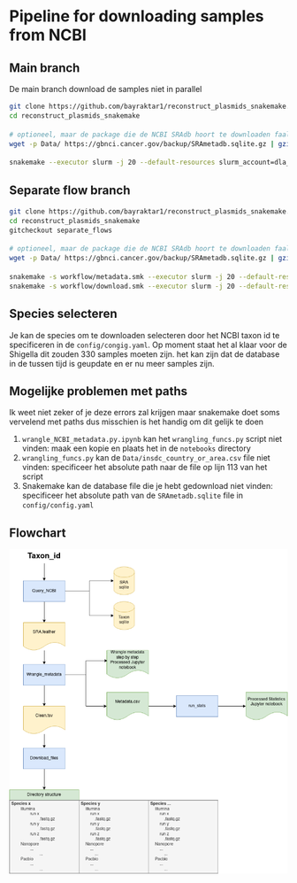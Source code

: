 # Pipeline for downloading samples from NCBI

## Main branch
De main branch download de samples niet in parallel
```bash
git clone https://github.com/bayraktar1/reconstruct_plasmids_snakemake.git
cd reconstruct_plasmids_snakemake

# optioneel, maar de package die de NCBI SRAdb hoort te downloaden faalt vaak dus dit is consistenter
wget -p Data/ https://gbnci.cancer.gov/backup/SRAmetadb.sqlite.gz | gzip -d SRAmetadb.sqlite.gz

snakemake --executor slurm -j 20 --default-resources slurm_account=dla_mm slurm_partition=cpu --use-conda --conda-frontend mamba --latency-wait 60 --printshellcmds
```


## Separate flow branch
```bash
git clone https://github.com/bayraktar1/reconstruct_plasmids_snakemake.git
cd reconstruct_plasmids_snakemake
gitcheckout separate_flows

# optioneel, maar de package die de NCBI SRAdb hoort te downloaden faalt vaak dus dit is consistenter
wget -p Data/ https://gbnci.cancer.gov/backup/SRAmetadb.sqlite.gz | gzip -d SRAmetadb.sqlite.gz

snakemake -s workflow/metadata.smk --executor slurm -j 20 --default-resources slurm_account=dla_mm slurm_partition=cpu --use-conda --conda-frontend mamba --latency-wait 60 --printshellcmds
snakemake -s workflow/download.smk --executor slurm -j 20 --default-resources slurm_account=dla_mm slurm_partition=cpu --use-conda --conda-frontend mamba --latency-wait 60 --printshellcmds
```

## Species selecteren
Je kan de species om te downloaden selecteren door het NCBI taxon id te specificeren in de `config/congig.yaml`.
Op moment staat het al klaar voor de Shigella dit zouden 330 samples moeten zijn. het kan zijn dat de database in de tussen tijd is geupdate en er nu meer samples zijn.

## Mogelijke problemen met paths
Ik weet niet zeker of je deze errors zal krijgen maar snakemake doet soms vervelend met paths dus misschien is het handig om dit gelijk te doen

1. `wrangle_NCBI_metadata.py.ipynb` kan het `wrangling_funcs.py` script niet vinden: maak een kopie en plaats het in de `notebooks` directory
2. `wrangling_funcs.py` kan de `Data/insdc_country_or_area.csv` file niet vinden: specificeer het absolute path naar de file op lijn 113 van het script 
3. Snakemake kan de database file die je hebt gedownload niet vinden: specificeer het absolute path van de `SRAmetadb.sqlite` file in `config/config.yaml`

## Flowchart
![Flowchart](NCBI_download.drawio.png)
